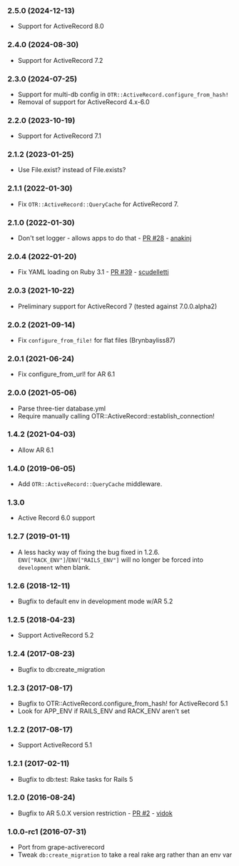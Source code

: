 ### 2.5.0 (2024-12-13)
* Support for ActiveRecord 8.0

### 2.4.0 (2024-08-30)
* Support for ActiveRecord 7.2

### 2.3.0 (2024-07-25)
* Support for multi-db config in `OTR::ActiveRecord.configure_from_hash!`
* Removal of support for ActiveRecord 4.x-6.0

### 2.2.0 (2023-10-19)
* Support for ActiveRecord 7.1

### 2.1.2 (2023-01-25)
* Use File.exist? instead of File.exists?

### 2.1.1 (2022-01-30)
* Fix `OTR::ActiveRecord::QueryCache` for ActiveRecord 7.

### 2.1.0 (2022-01-30)
* Don't set logger - allows apps to do that - [PR #28](https://github.com/jhollinger/otr-activerecord/pull/28) - [anakinj](https://github.com/anakinj)

### 2.0.4 (2022-01-20)
* Fix YAML loading on Ruby 3.1 - [PR #39](https://github.com/jhollinger/otr-activerecord/pull/39) - [scudelletti](https://github.com/scudelletti)

### 2.0.3 (2021-10-22)
* Preliminary support for ActiveRecord 7 (tested against 7.0.0.alpha2)

### 2.0.2 (2021-09-14)
* Fix `configure_from_file!` for flat files (Brynbayliss87)

### 2.0.1 (2021-06-24)
* Fix configure_from_url! for AR 6.1

### 2.0.0 (2021-05-06)
* Parse three-tier database.yml
* Require manually calling OTR::ActiveRecord::establish_connection!

### 1.4.2 (2021-04-03)
* Allow AR 6.1

### 1.4.0 (2019-06-05)
* Add `OTR::ActiveRecord::QueryCache` middleware.

### 1.3.0
* Active Record 6.0 support

### 1.2.7 (2019-01-11)
* A less hacky way of fixing the bug fixed in 1.2.6. `ENV["RACK_ENV"]`/`ENV["RAILS_ENV"]` will no longer be forced into `development` when blank.

### 1.2.6 (2018-12-11)
* Bugfix to default env in development mode w/AR 5.2

### 1.2.5 (2018-04-23)
* Support ActiveRecord 5.2

### 1.2.4 (2017-08-23)
* Bugfix to db:create_migration

### 1.2.3 (2017-08-17)
* Bugfix to OTR::ActiveRecord.configure_from_hash! for ActiveRecord 5.1
* Look for APP_ENV if RAILS_ENV and RACK_ENV aren't set

### 1.2.2 (2017-08-17)
* Support ActiveRecord 5.1

### 1.2.1 (2017-02-11)
* Bugfix to db:test: Rake tasks for Rails 5

### 1.2.0 (2016-08-24)
* Bugfix to AR 5.0.X version restriction - [PR #2](https://github.com/jhollinger/otr-activerecord/pull/2) - [vidok](https://github.com/vidok)

### 1.0.0-rc1 (2016-07-31)
* Port from grape-activerecord
* Tweak `db:create_migration` to take a real rake arg rather than an env var
